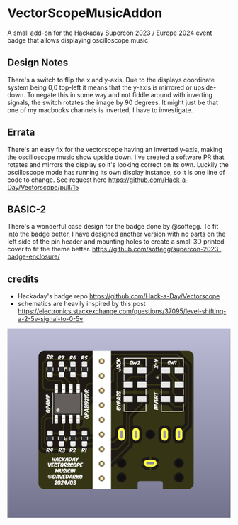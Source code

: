 # VectorScopeMusicAddon
A small add-on for the Hackaday Supercon 2023 / Europe 2024 event badge that allows displaying oscilloscope music

## Design Notes
There's a switch to flip the x and y-axis. Due to the displays coordinate system being 0,0 top-left it means that the y-axis is mirrored or upside-down. To negate this in some way and not fiddle around with inverting signals, the switch rotates the image by 90 degrees. It might just be that one of my macbooks channels is inverted, I have to investigate.

## Errata
There's an easy fix for the vectorscope having an inverted y-axis, making the oscilloscope music show upside down. I've created a software PR that rotates and mirrors the display so it's looking correct on its own. Luckily the oscilloscope mode has running its own display instance, so it is one line of code to change.
See request here https://github.com/Hack-a-Day/Vectorscope/pull/15

## BASIC-2
There's a wonderful case design for the badge done by @softegg. To fit into the badge better, I have designed another version with no parts on the left side of the pin header and mounting holes to create a small 3D printed cover to fit the theme better.
https://github.com/softegg/supercon-2023-badge-enclosure/


## credits
- Hackaday's badge repo https://github.com/Hack-a-Day/Vectorscope
- schematics are heavily inspired by this post https://electronics.stackexchange.com/questions/37095/level-shifting-a-2-5v-signal-to-0-5v

![Screenshot of KiCad render](https://github.com/davedarko/VectorScopeMusicAddon/blob/main/src/render.png?raw=true)
